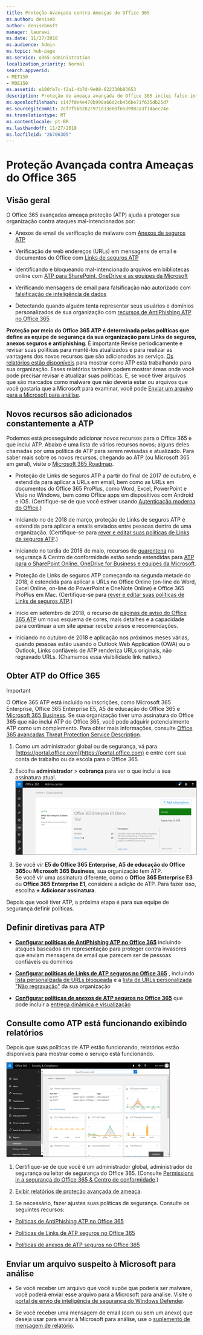 ```yaml
---
title: Proteção Avançada contra Ameaças do Office 365
ms.author: deniseb
author: denisebmsft
manager: laurawi
ms.date: 11/27/2018
ms.audience: Admin
ms.topic: hub-page
ms.service: o365-administration
localization_priority: Normal
search.appverid:
- MET150
- MOE150
ms.assetid: e100fe7c-f2a1-4b7d-9e08-622330b83653
description: Proteção de ameaça avançada do Office 365 inclui falso intelligence, links confiáveis, anexos seguros e recursos avançados de AntiPhishing. Proteção avançada de ameaça é também está sendo estendida para arquivos no SharePoint Online, o OneDrive for Business e Teams da Microsoft.
ms.openlocfilehash: c147fde4e470b998a66a2cb456be71f635db25d7
ms.sourcegitcommit: 2cf7f5bb282c971d33e00f65d9982a3f14aec74e
ms.translationtype: MT
ms.contentlocale: pt-BR
ms.lasthandoff: 11/27/2018
ms.locfileid: "26706305"
---
```

# <a name="office-365-advanced-threat-protection"></a>Proteção Avançada contra Ameaças do Office 365

## <a name="overview"></a>Visão geral

O Office 365 avançadas ameaça proteção (ATP) ajuda a proteger sua organização contra ataques mal-intencionados por:
  
- Anexos de email de verificação de malware com [Anexos de seguros ATP](atp-safe-attachments.md)
    
- Verificação de web endereços (URLs) em mensagens de email e documentos do Office com [Links de seguros ATP](atp-safe-links.md)
    
- Identificando e bloqueando mal-intencionado arquivos em bibliotecas online com [ATP para SharePoint, OneDrive e as equipes da Microsoft](atp-for-spo-odb-and-teams.md)
    
- Verificando mensagens de email para falsificação não autorizado com [falsificação de inteligência de dados](learn-about-spoof-intelligence.md)
    
- Detectando quando alguém tenta representar seus usuários e domínios personalizados de sua organização com [recursos de AntiPhishing ATP no Office 365](atp-anti-phishing.md)
    
**Proteção por meio do Office 365 ATP é determinada pelas políticas que define as equipe de segurança da sua organização para Links de seguros, anexos seguros e antiphishing**. É importante Revise periodicamente e revisar suas políticas para mantê-los atualizados e para realizar as vantagens dos novos recursos que são adicionados ao serviço. [Os relatórios estão disponíveis](view-reports-for-atp.md) para mostrar como ATP está trabalhando para sua organização. Esses relatórios também podem mostrar áreas onde você pode precisar revisar e atualizar suas políticas. E, se você tiver arquivos que são marcados como malware que não deveria estar ou arquivos que você gostaria que a Microsoft para examinar, você pode [Enviar um arquivo para a Microsoft para análise](#submit-a-suspicious-file-to-microsoft-for-analysis).

## <a name="new-features-are-continually-being-added-to-atp"></a>Novos recursos são adicionados constantemente a ATP

Podemos está prosseguindo adicionar novos recursos para o Office 365 e que inclui ATP. Abaixo é uma lista de vários recursos novos; alguns deles chamadas por uma política de ATP para serem revisadas e atualizado. Para saber mais sobre os novos recursos, chegando ao ATP (ou Microsoft 365 em geral), visite o [Microsoft 365 Roadmap](https://www.microsoft.com/microsoft-365/roadmap?filters=O365).
  
- Proteção de Links de seguros ATP a partir do final de 2017 de outubro, é estendida para aplicar a URLs em email, bem como as URLs em documentos do Office 365 ProPlus, como Word, Excel, PowerPoint e Visio no Windows, bem como Office apps em dispositivos com Android e iOS. (Certifique-se de que você estiver usando [Autenticação moderna do Office](https://docs.microsoft.com/office365/enterprise/modern-auth-for-office-2013-and-2016).)
    
- Iniciando no de 2018 de março, proteção de Links de seguros ATP é estendida para aplicar a emails enviados entre pessoas dentro de uma organização. (Certifique-se para [rever e editar suas políticas de Links de seguros ATP](set-up-atp-safe-links-policies.md).)

- Iniciando no tardia de 2018 de maio, recursos de [quarentena](quarantine-email-messages.md) na segurança &amp; Centro de conformidade estão sendo estendidas para [ATP para o SharePoint Online, OneDrive for Business e equipes da Microsoft](atp-for-spo-odb-and-teams.md).
 
- Proteção de Links de seguros ATP começando na segunda metade do 2018, é estendida para aplicar a URLs no Office Online (on-line do Word, Excel Online, on-line do PowerPoint e OneNote Online) e Office 365 ProPlus em Mac. (Certifique-se para [rever e editar suas políticas de Links de seguros ATP](set-up-atp-safe-links-policies.md).)

- Início em setembro de 2018, o recurso de [páginas de aviso do Office 365 ATP](atp-safe-links-warning-pages.md) um novo esquema de cores, mais detalhes e a capacidade para continuar a um site apesar recebe avisos e recomendações. 
 
- Iniciando no outubro de 2018 e aplicação nos próximos meses várias, quando pessoas estão usando o Outlook Web Application (OWA) ou o Outlook, Links confiáveis de ATP renderiza URLs originais, não regravado URLs. (Chamamos essa visibilidade link nativo.)

      
## <a name="get-office-365-atp"></a>Obter ATP do Office 365

> [!IMPORTANT]
> O Office 365 ATP está incluído no inscrições, como Microsoft 365 Enterprise, Office 365 Enterprise E5, A5 de educação do Office 365 e [Microsoft 365 Business](https://docs.microsoft.com/en-us/microsoft-365/business/security-features). Se sua organização tiver uma assinatura do Office 365 que não inclui ATP do Office 365, você pode adquirir potencialmente ATP como um complemento. Para obter mais informações, consulte [Office 365 avançadas Threat Protection Service Description](https://docs.microsoft.com/office365/servicedescriptions/office-365-advanced-threat-protection-service-description). 

1. Como um administrador global ou de segurança, vá para [https://portal.office.com](https://portal.office.com) e entre com sua conta de trabalho ou da escola para o Office 365. 
    
2. Escolha **administrador** \> **cobrança** para ver o que inclui a sua assinatura atual. <br/>![Como um administrador global, entrar no portal.office.com e vá até Admin \> de cobrança](media/18a3546c-bd1f-4f49-82ec-0184909b42c2.png)
  
3. Se você vir **E5 do Office 365 Enterprise**, **A5 de educação do Office 365**ou **Microsoft 365 Business**, sua organização tem ATP. <br/>Se você vir uma assinatura diferente, como o **Office 365 Enterprise E3** ou **Office 365 Enterprise E1**, considere a adição de ATP. Para fazer isso, escolha **+ Adicionar assinatura**.
    
Depois que você tiver ATP, a próxima etapa é para sua equipe de segurança definir políticas. 
  
## <a name="define-policies-for-atp"></a>Definir diretivas para ATP

- **[Configurar políticas de AntiPhishing ATP no Office 365](set-up-anti-phishing-policies.md)** incluindo ataques baseados em representação para proteger contra invasores que enviam mensagens de email que parecem ser de pessoas confiáveis ou domínios 

- **[Configurar políticas de Links de ATP seguros no Office 365](set-up-atp-safe-links-policies.md)** , incluindo [lista personalizada de URLs bloqueada](set-up-a-custom-blocked-urls-list-wtih-atp.md) e a [lista de URLs personalizada "Não regravação"](set-up-a-custom-do-not-rewrite-urls-list-with-atp.md) da sua organização
    
- **[Configurar políticas de anexos de ATP seguros no Office 365](set-up-atp-safe-attachments-policies.md)** que pode incluir a [entrega dinâmica e visualização](dynamic-delivery-and-previewing.md)
  
## <a name="see-how-atp-is-working-by-viewing-reports"></a>Consulte como ATP está funcionando exibindo relatórios

Depois que suas políticas de ATP estão funcionando, relatórios estão disponíveis para mostrar como o serviço está funcionando.

[![A segurança &amp; painel do Centro de conformidade pode ajudá-lo a ver onde a proteção de ameaça Avançado está funcionando](media/6b213d34-adbb-44af-8549-be9a7e2db087.png)](view-reports-for-atp.md)
  
1. Certifique-se de que você é um administrador global, administrador de segurança ou leitor de segurança do Office 365. (Consulte [Permissions in a segurança do Office 365 &amp; Centro de conformidade](permissions-in-the-security-and-compliance-center.md).)
    
2. [Exibir relatórios de proteção avançada de ameaça](view-reports-for-atp.md).
    
3. Se necessário, fazer ajustes suas políticas de segurança. Consulte os seguintes recursos:

  - [Políticas de AntiPhishing ATP no Office 365](set-up-anti-phishing-policies.md)
    
  - [Políticas de Links de ATP seguros no Office 365](set-up-atp-safe-links-policies.md)
    
  - [Políticas de anexos de ATP seguros no Office 365](set-up-atp-safe-attachments-policies.md)
    
    
## <a name="submit-a-suspicious-file-to-microsoft-for-analysis"></a>Enviar um arquivo suspeito à Microsoft para análise

- Se você receber um arquivo que você supõe que poderia ser malware, você poderá enviar esse arquivo para a Microsoft para análise. Visite o [portal de envio de inteligência de segurança do Windows Defender](https://go.microsoft.com/fwlink/?linkid=857185).

- Se você receber uma mensagem de email (com ou sem um anexo) que deseja usar para enviar à Microsoft para análise, use o [suplemento de mensagem de relatório](enable-the-report-message-add-in.md). 
  

